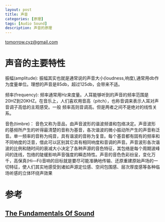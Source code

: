 ```yaml
---
layout: post
title: 声音
categories: [原理]
tags: [Audio Sound]
description: 声音的原理
---
```


tomorrow.cyz@gmail.com 

# 声音的主要特性
振幅(amplitude): 振幅其实也就是通常说的声音大小(loudness,响度),通常用db作为度量单位。理想的声音是85db，超过125db，会带来不适。

频率(frequency): 频率通常用Hz来度量。人耳能够听到的声音的频率范围是20HZ到20KHZ。在音乐上，人们喜欢用音高（pitch），也称音调来表示人耳对声音调子高低的主观感受。一般
                 频率高则音调高。但是两者之间不是绝对的线性关系。

音色(timbre)： 音色又称为音品，由声音波形的谐波频谱和包络决定。声音波形的基频所产生的听得最清楚的音称为基音，各次谐波的微小振动所产生的声音称泛音。单一频率的音称为纯音，具有谐波的音称为复音。每个基音都有固有的频率和不同响度的泛音，借此可以区别其它具有相同响度和音调的声音。声音波形各次谐波的比例和随时间的衰减大小决定了各种声源的音色特征，其包络是每个周期波峰间的连线，包络的陡缓影响声音强度的瞬态特性。声音的音色色彩纷呈，变化万千，高保真(Hi—Fi)音响的目标就是要尽可能准确地传输、还原重建原始声场的一切特征，使人们其实地感受到诸如声源定位感、空间包围感、层次厚度感等各种临场听感的立体环绕声效果


# 参考
## [The Fundamentals Of Sound](https://www.youtube.com/watch?v=gAQ79rHFRfE)
